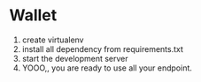 # Wallet
1. create virtualenv
2. install all dependency from requirements.txt
3. start the development server
4. YOOO,, you are ready to use all your endpoint.